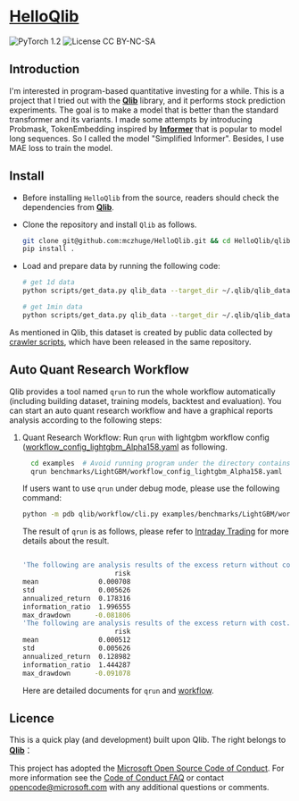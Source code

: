 # [HelloQlib](https://github.com/mczhuge/HelloQlib)

![PyTorch 1.2](https://img.shields.io/badge/PyTorch%20-%23EE4C2C.svg?style=plastic)
![License CC BY-NC-SA](https://img.shields.io/badge/license-CC_BY--NC--SA--green.svg?style=plastic)

## Introduction
I'm interested in program-based quantitative investing for a while. 
This is a project that I tried out with the **[Qlib](https://github.com/microsoft/qlib)** library, and it performs stock prediction experiments.
The goal is to make a model that is better than the standard transformer and its variants.
I made some attempts by introducing Probmask, TokenEmbedding inspired by **[Informer](https://github.com/zhouhaoyi/Informer2020)** that is popular to model long sequences. So I called the model "Simplified Informer". Besides, I use MAE loss to train the model. 

## Install

* Before installing ``HelloQlib`` from the source, readers should check the dependencies from **[Qlib](https://github.com/microsoft/qlib)**.

* Clone the repository and install ``Qlib`` as follows.
    ```bash
    git clone git@github.com:mczhuge/HelloQlib.git && cd HelloQlib/qlib
    pip install .
    ```

* Load and prepare data by running the following code:
  ```bash
  # get 1d data
  python scripts/get_data.py qlib_data --target_dir ~/.qlib/qlib_data/cn_data --region cn

  # get 1min data
  python scripts/get_data.py qlib_data --target_dir ~/.qlib/qlib_data/cn_data_1min --region cn --interval 1min
  ```

As mentioned in Qlib, this dataset is created by public data collected by [crawler scripts](scripts/data_collector/), which have been released in
the same repository.


## Auto Quant Research Workflow
Qlib provides a tool named `qrun` to run the whole workflow automatically (including building dataset, training models, backtest and evaluation). You can start an auto quant research workflow and have a graphical reports analysis according to the following steps: 

1. Quant Research Workflow: Run  `qrun` with lightgbm workflow config ([workflow_config_lightgbm_Alpha158.yaml](examples/benchmarks/LightGBM/workflow_config_lightgbm_Alpha158.yaml) as following.
    ```bash
      cd examples  # Avoid running program under the directory contains `qlib`
      qrun benchmarks/LightGBM/workflow_config_lightgbm_Alpha158.yaml
    ```
    If users want to use `qrun` under debug mode, please use the following command:
    ```bash
    python -m pdb qlib/workflow/cli.py examples/benchmarks/LightGBM/workflow_config_lightgbm_Alpha158.yaml
    ```
    The result of `qrun` is as follows, please refer to [Intraday Trading](https://qlib.readthedocs.io/en/latest/component/backtest.html) for more details about the result. 

    ```bash

    'The following are analysis results of the excess return without cost.'
                           risk
    mean               0.000708
    std                0.005626
    annualized_return  0.178316
    information_ratio  1.996555
    max_drawdown      -0.081806
    'The following are analysis results of the excess return with cost.'
                           risk
    mean               0.000512
    std                0.005626
    annualized_return  0.128982
    information_ratio  1.444287
    max_drawdown      -0.091078
    ```
    Here are detailed documents for `qrun` and [workflow](https://qlib.readthedocs.io/en/latest/component/workflow.html).


## Licence
This is a quick play (and development) built upon Qlib. The right belongs to **[Qlib](https://github.com/microsoft/qlib)**：

This project has adopted the [Microsoft Open Source Code of Conduct](https://opensource.microsoft.com/codeofconduct/).
For more information see the [Code of Conduct FAQ](https://opensource.microsoft.com/codeofconduct/faq/) or
contact [opencode@microsoft.com](mailto:opencode@microsoft.com) with any additional questions or comments.
